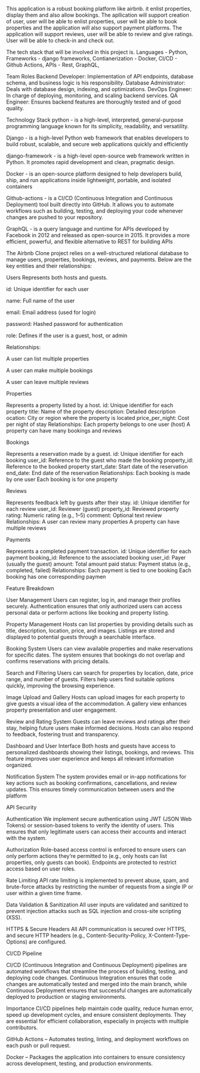 This application is a robust booking platform like airbnb. it enlist properties, display them and also allow bookings.
The apllication will support creation of user, user will be able to enlist properties, user will be able to book properties and the application will also support payment platforms.
The application will support reviews, user will be able to review and give ratings.
User will be able to check-in and check out.


The tech stack that will be involved in this project is.
Languages - Python,
Frameworks - django frameworks,
Contianerization - Docker,
CI/CD - Github Actions,
APIs - Rest, GraphQL,



Team Roles
Backend Developer: Implementation of API endpoints, database schema, and business logic is his responsibility.
Database Administrator: Deals with database design, indexing, and optimizations.
DevOps Engineer: In charge of deploying, monitoring, and scaling backend services.
QA Engineer: Ensures backend features are thoroughly tested and of good quality.


Technology Stack
python - is a high-level, interpreted, general-purpose programming language known for its simplicity, readability, and versatility.

Django - is a high-level Python web framework that enables developers to build robust, scalable, and secure web applications quickly and efficiently

django-framework - is a high-level open-source web framework written in Python. It promotes rapid development and clean, pragmatic design.

Docker - is an open-source platform designed to help developers build, ship, and run applications inside lightweight, portable, and isolated containers

Github-actions -  is a CI/CD (Continuous Integration and Continuous Deployment) tool built directly into GitHub. It allows you to automate workflows such as building, testing, and deploying your code whenever changes are pushed to your repository.

GraphQL - is a query language and runtime for APIs developed by Facebook in 2012 and released as open-source in 2015. It provides a more efficient, powerful, and flexible alternative to REST for building APIs



The Airbnb Clone project relies on a well-structured relational database to manage users, properties, bookings, reviews, and payments. Below are the key entities and their relationships:

Users
Represents both hosts and guests.

id: Unique identifier for each user

name: Full name of the user

email: Email address (used for login)

password: Hashed password for authentication

role: Defines if the user is a guest, host, or admin

Relationships:

A user can list multiple properties

A user can make multiple bookings

A user can leave multiple reviews

Properties

Represents a property listed by a host.
id: Unique identifier for each property
title: Name of the property
description: Detailed description
ocation: City or region where the property is located
price_per_night: Cost per night of stay
Relationships:
Each property belongs to one user (host)
A property can have many bookings and reviews

Bookings

Represents a reservation made by a guest.
id: Unique identifier for each booking
user_id: Reference to the guest who made the booking
property_id: Reference to the booked property
start_date: Start date of the reservation
end_date: End date of the reservation
Relationships:
Each booking is made by one user
Each booking is for one property

Reviews

Represents feedback left by guests after their stay.
id: Unique identifier for each review
user_id: Reviewer (guest)
property_id: Reviewed property
rating: Numeric rating (e.g., 1–5)
comment: Optional text review
Relationships:
A user can review many properties
A property can have multiple reviews

Payments

Represents a completed payment transaction.
id: Unique identifier for each payment
booking_id: Reference to the associated booking
user_id: Payer (usually the guest)
amount: Total amount paid
status: Payment status (e.g., completed, failed)
Relationships:
Each payment is tied to one booking
Each booking has one corresponding paymen


Feature Breakdown

User Management
Users can register, log in, and manage their profiles securely. Authentication ensures that only authorized users can access personal data or perform actions like booking and property listing.

Property Management
Hosts can list properties by providing details such as title, description, location, price, and images. Listings are stored and displayed to potential guests through a searchable interface.

Booking System
Users can view available properties and make reservations for specific dates. The system ensures that bookings do not overlap and confirms reservations with pricing details.

Search and Filtering
Users can search for properties by location, date, price range, and number of guests. Filters help users find suitable options quickly, improving the browsing experience.

Image Upload and Gallery
Hosts can upload images for each property to give guests a visual idea of the accommodation. A gallery view enhances property presentation and user engagement.

Review and Rating System
Guests can leave reviews and ratings after their stay, helping future users make informed decisions. Hosts can also respond to feedback, fostering trust and transparency.

Dashboard and User Interface
Both hosts and guests have access to personalized dashboards showing their listings, bookings, and reviews. This feature improves user experience and keeps all relevant information organized.

Notification System
The system provides email or in-app notifications for key actions such as booking confirmations, cancellations, and review updates. This ensures timely communication between users and the platform

API Security

Authentication
We implement secure authentication using JWT (JSON Web Tokens) or session-based tokens to verify the identity of users. This ensures that only legitimate users can access their accounts and interact with the system.

Authorization
Role-based access control is enforced to ensure users can only perform actions they’re permitted to (e.g., only hosts can list properties, only guests can book). Endpoints are protected to restrict access based on user roles.

Rate Limiting
API rate limiting is implemented to prevent abuse, spam, and brute-force attacks by restricting the number of requests from a single IP or user within a given time frame.

Data Validation & Sanitization
All user inputs are validated and sanitized to prevent injection attacks such as SQL injection and cross-site scripting (XSS).

HTTPS & Secure Headers
All API communication is secured over HTTPS, and secure HTTP headers (e.g., Content-Security-Policy, X-Content-Type-Options) are configured.

CI/CD Pipeline

CI/CD (Continuous Integration and Continuous Deployment) pipelines are automated workflows that streamline the process of building, testing, and deploying code changes. Continuous Integration ensures that code changes are automatically tested and merged into the main branch, while Continuous Deployment ensures that successful changes are automatically deployed to production or staging environments.

Importance
CI/CD pipelines help maintain code quality, reduce human error, speed up development cycles, and ensure consistent deployments. They are essential for efficient collaboration, especially in projects with multiple contributors.

GitHub Actions – Automates testing, linting, and deployment workflows on each push or pull request.

Docker – Packages the application into containers to ensure consistency across development, testing, and production environments.
